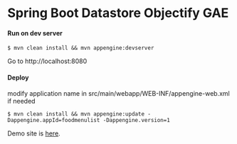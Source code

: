 # Spring Boot Datastore Objectify GAE

#### Run on dev server

    $ mvn clean install && mvn appengine:devserver

Go to http://localhost:8080

#### Deploy

modify application name in src/main/webapp/WEB-INF/appengine-web.xml if needed

    $ mvn clean install && mvn appengine:update -Dappengine.appId=foodmenulist -Dappengine.version=1

Demo site is [here](http://foodmenulist.appspot.com).
